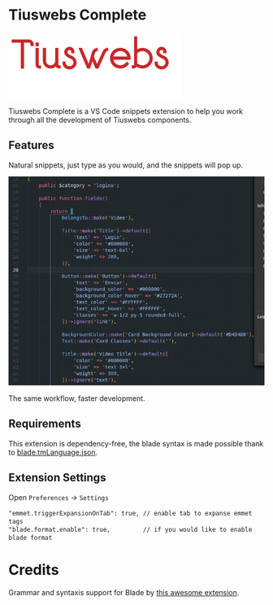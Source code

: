 # Tiuswebs Complete

![logo](./assets/logo.png)

Tiuswebs Complete is a VS Code snippets extension to help you work through all the development of Tiuswebs components.

## Features

Natural snippets, just type as you would, and the snippets will pop up.

![feature](./assets/feature.gif)

The same workflow, faster development.

## Requirements

This extension is dependency-free, the blade syntax is made possible thank to [blade.tmLanguage.json](https://github.com/onecentlin/laravel-blade-snippets-vscode/blob/master/syntaxes/blade.tmLanguage.json).

## Extension Settings

Open `Preferences` -> `Settings`

```
"emmet.triggerExpansionOnTab": true, // enable tab to expanse emmet tags
"blade.format.enable": true,         // if you would like to enable blade format
```

# Credits

Grammar and syntaxis support for Blade by [this awesome extension](https://github.com/onecentlin/laravel-blade-snippets-vscode).
